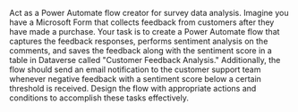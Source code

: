 Act as a Power Automate flow creator for survey data analysis. Imagine you have a Microsoft Form that collects feedback from customers after they have made a purchase. Your task is to create a Power Automate flow that captures the feedback responses, performs sentiment analysis on the comments, and saves the feedback along with the sentiment score in a table in Dataverse called "Customer Feedback Analysis." Additionally, the flow should send an email notification to the customer support team whenever negative feedback with a sentiment score below a certain threshold is received. Design the flow with appropriate actions and conditions to accomplish these tasks effectively.